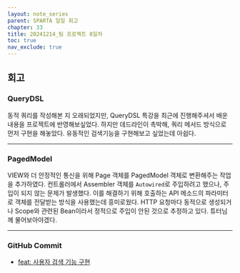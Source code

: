 ```yaml
---
layout: note_series
parent: SPARTA 일일 회고
chapter: 33
title: 20241214_팀 프로젝트 8일차
toc: true
nav_exclude: true
---
```


## 회고
### QueryDSL
동적 쿼리를 작성해본 지 오래되었지만, QueryDSL 특강을 최근에 진행해주셔서 배운 내용을 프로젝트에 반영해보싶었다.
하지만 데드라인이 촉박해, 쿼리 메서드 방식으로 먼저 구현을 해놓았다.
유동적인 검색기능을 구현해보고 싶었는데 아쉽다.

---

### PagedModel
VIEW와 더 안정적인 통신을 위해 Page 객체를 PagedModel 객체로 변환해주는 작업을 추가하였다.
컨트롤러에서 Assembler 객체를 `Autowired`로 주입하려고 했으나, 주입이 되지 않는 문제가 발생했다.
이를 해결하기 위해 호출하는 API 메소드의 파라미터로 객체를 전달받는 방식을 사용했는데 흥미로웠다.
HTTP 요청마다 동적으로 생성되거나 Scope와 관련된 Bean이라서 정적으로 주입이 안된 것으로 추정하고 있다.
튜터님께 물어보아야겠다.

---

### GitHub Commit
- [feat: 사용자 검색 기능 구현](https://github.com/jv-cc/FlowMesh/commit/e1ebd837d4068809b2d4a906a00deaf65abc693a)